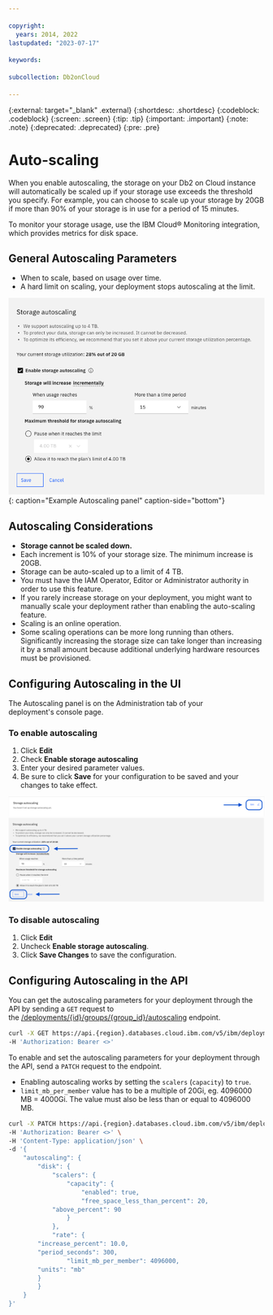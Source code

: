```yaml
---

copyright:
  years: 2014, 2022
lastupdated: "2023-07-17"

keywords: 

subcollection: Db2onCloud

---
```


 
{:external: target="_blank" .external}
{:shortdesc: .shortdesc}
{:codeblock: .codeblock}
{:screen: .screen}
{:tip: .tip}
{:important: .important}
{:note: .note}
{:deprecated: .deprecated}
{:pre: .pre}



# Auto-scaling


When you enable autoscaling, the storage on your Db2 on Cloud instance will automatically be scaled up if your storage use exceeds the threshold you specify. For example, you can choose to scale up your storage by 20GB if more than 90% of your storage is in use for a period of 15 minutes.

To monitor your storage usage, use the IBM Cloud® Monitoring integration, which provides metrics for disk space.



## General Autoscaling Parameters

- When to scale, based on usage over time.
- A hard limit on scaling, your deployment stops autoscaling at the limit.

![paras.png](images/autoscaling_UI.png){: caption="Example Autoscaling panel" caption-side="bottom"}


## ****Autoscaling Considerations****

- **Storage cannot be scaled down.**
- Each increment is 10% of your storage size. The minimum increase is 20GB.
- Storage can be auto-scaled up to a limit of 4 TB.
- You must have the IAM Operator, Editor or Administrator authority in order to use this feature.
- If you rarely increase storage on your deployment, you might want to manually scale your deployment rather than enabling the auto-scaling feature.
- Scaling is an online operation.
- Some scaling operations can be more long running than others. Significantly increasing the storage size can take longer than increasing it by a small amount because additional underlying hardware resources must be provisioned.



## ****Configuring Autoscaling in the UI****

The Autoscaling panel is on the Administration tab of your deployment's console page.

### To enable autoscaling
1. Click **Edit**  
2. Check **Enable storage autoscaling**
3. Enter your desired parameter values.
4. Be sure to click **Save** for your configuration to be saved and your changes to take effect.

![autoscaling_step1.png](images/autoscaling_step1.png)
<br>
![autoscaling_step2.png](images/autoscaling_step2.png)


### To disable autoscaling
1. Click **Edit**  
2. Uncheck **Enable storage autoscaling**.
3. Click **Save Changes** to save the configuration.


## ****Configuring Autoscaling in the API****

You can get the autoscaling parameters for your deployment through the API by sending a `GET` request to the [/deployments/{id}/groups/{group_id}/autoscaling](https://cloud.ibm.com/apidocs/cloud-databases-api/cloud-databases-api-v5#getautoscalingconditions) endpoint.

```bash
curl -X GET https://api.{region}.databases.cloud.ibm.com/v5/ibm/deployments/{id}/groups/{group_id}/autoscaling \
-H 'Authorization: Bearer <>'
```

To enable and set the autoscaling parameters for your deployment through the API, send a `PATCH` request to the endpoint.

- Enabling autoscaling works by setting the `scalers` (`capacity`) to `true`.
- `limit_mb_per_member` value has to be a  multiple of 20Gi, eg. 4096000 MB = 4000Gi. The value must also be less than or equal to 4096000 MB.

```bash
curl -X PATCH https://api.{region}.databases.cloud.ibm.com/v5/ibm/deployments/{id}/groups/{group_id}/autoscaling
-H 'Authorization: Bearer <>' \
-H 'Content-Type: application/json' \
-d '{
    "autoscaling": {
        "disk": {
            "scalers": {
                "capacity": {
                    "enabled": true,
                    "free_space_less_than_percent": 20,
		    "above_percent": 90
                }
            },
            "rate": {
		"increase_percent": 10.0,
		"period_seconds": 300,
                "limit_mb_per_member": 4096000,
		"units": "mb"
        }
        }
    }
}'
```
